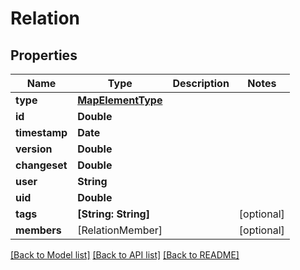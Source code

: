 # Relation

## Properties
Name | Type | Description | Notes
------------ | ------------- | ------------- | -------------
**type** | [**MapElementType**](MapElementType.md) |  | 
**id** | **Double** |  | 
**timestamp** | **Date** |  | 
**version** | **Double** |  | 
**changeset** | **Double** |  | 
**user** | **String** |  | 
**uid** | **Double** |  | 
**tags** | **[String: String]** |  | [optional] 
**members** | [RelationMember] |  | [optional] 

[[Back to Model list]](../README.md#documentation-for-models) [[Back to API list]](../README.md#documentation-for-api-endpoints) [[Back to README]](../README.md)


